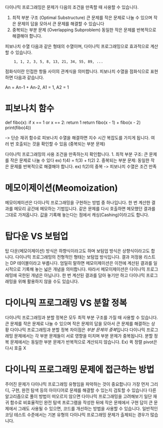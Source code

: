 다이나믹 프로그래밍은 문제가 다음의 조건을 만족할 때 사용할 수 있습니다.
1. 최적 부분 구조 (Optimal Substructure)
    큰 문제를 작은 문제로 나눌 수 있으며 작은 문제의 답을 모아서 큰 문제를 해결할 수 있습니다
2. 중복되는 부분 문제 (Overlapping Subproblem)
    동일한 작은 문제를 반복적으로 해결해야 합니다.

피보나치 수열 다음과 같은 형태의 수열이며, 다이나믹 프로그래밍으로 효과적으로 계산할 수 있습니다.

        1, 1, 2, 3, 5, 8, 13, 21, 34, 55, 89, ...

점화식이란 인접한 항들 사이의 관계식을 의미합니다.
피보나치 수열을 점화식으로 표현하면 다음과 같습니다.

An = An-1 + An-2, A1 = 1, A2 = 1

# 피보나치 함수
def fibo(x):
    if x == 1 or x == 2:
        return 1
    return fibo(x - 1) + fibo(x - 2)
print(fibo(4))

-> 단순 재귀 함수로 피보나치 수열을 해결하면 지수 시간 복잡도를 가지게 됩니다.
여러 번 호출되는 것을 확인할 수 있음 (중복되는 부분 문제)

다이나믹 프로그래밍의 사용 조건을 만족하는지 확인합니다.
    1. 최적 부분 구조: 큰 문제를 작은 문제로 나눌 수 있다 
    ex) f(4) = f(3) + f(2)
    2. 중복되는 부분 문제: 동일한 작은 문제를 반복적으로 해결해야 합니다. ex) f(2)의 중복
    -> 피보나치 수열은 조건 만족

# 메모이제이션(Meomoization)
메모이제이션은 다이나믹 프로그래밍을 구현하는 방법 중 하나입니다.
한 번 계산한 결과를 메모리 공간에 메모하는 기법입니다.
    같은 문제를 다시 호출하면 메모했던 결과를 그대로 가져옵니다.
    값을 기록해 놓는다는 점에서 캐싱(Cashing)이라고도 합니다.

# 탑다운 VS 보텀업
탑 다운(메모이제이션) 방식은 하향식이라고도 하며 보텀업 방식은 상향식이라고도 합니다.
다이나믹 프로그래밍의 전형적인 형태는 보텀업 방식입니다.
    결과 저정용 리스트는 DP 테이블이라고 부릅니다.
엄밀히 말하면 메모이제이션은 이전에 계산된 결과를 일시적으로 기록해 놓는 넓은 개념을 의미합니다.
    따라서 메모이제이션은 다이나믹 프로그래밍에 국한된 개념은 아닙니다.
    한 번 계산된 결과를 담아 놓기만 하고 다이나믹 프로그래밍을 위해 활용하지 않을 수도 있습니다.

# 다이나믹 프로그래밍 VS 분할 정복
다이나믹 프로그래밍과 분할 정복은 모두 최적 부분 구조를 가질 때 사용할 수 있습니다.
    큰 문제를 작은 문제로 나눌 수 있으며 작은 문제의 답을 모아서 큰 문제를 해결하는 상황
다이나믹 프로그래밍과 분할 정복 차이점은 *부분 문제의 중복*입니다
    다이나믹 프로그래밍 문제에서는 각 부분 문제들이 서로 영향을 미치며 부분 문제가 중복됩니다.
    분할 정복 문제에서는 동일한 부분 문제가 반복적으로 계산되지 않습니다. Ex) 퀵 정렬 pivot은 다시 호출 X

# 다이나믹 프로그래밍 문제에 접근하는 방법
주어진 문제가 다이나믹 프로그래밍 유형임을 파악하는 것이 중요합니다
가장 먼저 그리디, 구현, 완전 탐색 등의 아이디어로 문제를 해결할 수 있는지 검토할 수 있습니다
    다른 알고리즘으로 풀이 방법이 떠오르지 않으면 다이나믹 프로그래밍을 고려해보기
일단 재귀 함수로 비효율적인 완전 탐색 프로그램을 작성한 뒤에 작은 문제에서 구현 답이 큰 문제에서 그래도 사용될 수 있으면, 코드를 개선하는 방법을 사용할 수 있습니다.
일반적인 코딩 테스트 수준에서는 기본 유형의 다이나믹 프로그래밍 문제가 출제되는 경우가 많습니다.